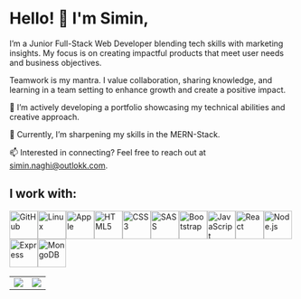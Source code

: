 # Hello! 👋 I'm Simin,

I’m a Junior Full-Stack Web Developer blending tech skills with marketing insights. My focus is on creating impactful products that meet user needs and business objectives.

Teamwork is my mantra. I value collaboration, sharing knowledge, and learning in a team setting to enhance growth and create a positive impact.

🔭 I’m actively developing a portfolio showcasing my technical abilities and creative approach.

🌱 Currently, I’m sharpening my skills in the MERN-Stack.

📫 Interested in connecting? Feel free to reach out at simin.naghi@outlokk.com.

## I work with:
<!-- Icons -->
<img src="https://cdn.jsdelivr.net/gh/devicons/devicon/icons/github/github-original.svg" alt="GitHub" width="50" height="50" /><img src="https://cdn.jsdelivr.net/gh/devicons/devicon/icons/linux/linux-original.svg" alt="Linux" width="50" height="50" /><img src="https://cdn.jsdelivr.net/gh/devicons/devicon/icons/apple/apple-original.svg" alt="Apple" width="50" height="50" /><img src="https://cdn.jsdelivr.net/gh/devicons/devicon/icons/html5/html5-plain-wordmark.svg" alt="HTML5" width="50" height="50" /><img src="https://cdn.jsdelivr.net/gh/devicons/devicon/icons/css3/css3-plain-wordmark.svg" alt="CSS3" width="50" height="50" /><img src="https://cdn.jsdelivr.net/gh/devicons/devicon/icons/sass/sass-original.svg" alt="SASS" width="50" height="50" /><img src="https://cdn.jsdelivr.net/gh/devicons/devicon/icons/bootstrap/bootstrap-original.svg" alt="Bootstrap" width="50" height="50" /><img src="https://cdn.jsdelivr.net/gh/devicons/devicon/icons/javascript/javascript-plain.svg" alt="JavaScript" width="50" height="50" /><img src="https://cdn.jsdelivr.net/gh/devicons/devicon/icons/react/react-original-wordmark.svg" alt="React" width="50" height="50" /><img src="https://cdn.jsdelivr.net/gh/devicons/devicon/icons/nodejs/nodejs-original-wordmark.svg" alt="Node.js" width="50" height="50" /><img src="https://cdn.jsdelivr.net/gh/devicons/devicon/icons/express/express-original.svg" alt="Express" width="50" height="50" /><img src="https://cdn.jsdelivr.net/gh/devicons/devicon/icons/mongodb/mongodb-original-wordmark.svg" alt="MongoDB" width="50" height="50" />

<table>
  <tr>
    <td valign="top"><img src="https://github-readme-stats.vercel.app/api?username=SiminNaghi&show_icons=true&theme=light&count_private=true" /></td>
    <td valign="top"><img src="https://github-readme-stats.vercel.app/api/top-langs/?username=SiminNaghi&theme=light&hide_langs_below=1" /></td>
  </tr>
</table>












          




  
